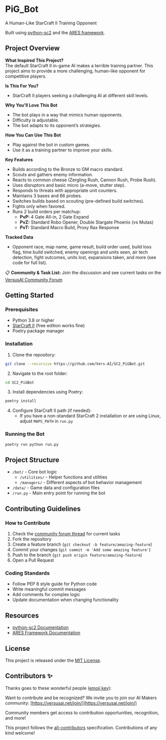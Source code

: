 # PiG_Bot
A Human-Like StarCraft II Training Opponent

Built using [python-sc2](https://burnysc2.github.io/python-sc2/index.html) and the [ARES framework](https://aressc2.github.io/ares-sc2/api_reference/index.html).

## Project Overview

**What Inspired This Project?**  
The default StarCraft II in-game AI makes a terrible training partner. This project aims to provide a more challenging, human-like opponent for competitive players.

**Is This For You?**  
- StarCraft II players seeking a challenging AI at different skill levels.

**Why You'll Love This Bot**  
- The bot plays in a way that mimics human opponents.
- Difficulty is adjustable.
- The bot adapts to its opponent’s strategies.

**How You Can Use This Bot**  
- Play against the bot in custom games.
- Use it as a training partner to improve your skills.

**Key Features**  
- Builds according to the Bronze to GM macro standard.
- Scouts and gathers enemy information.
- Reacts to common cheese (Zergling Rush, Cannon Rush, Probe Rush).
- Uses disruptors and basic micro (a-move, stutter step).
- Responds to threats with appropriate unit counters.
- Maintains 3 bases and 66 probes.
- Switches builds based on scouting (pre-defined build switches).
- Fights only when favored.
- Runs 2 build orders per matchup:
    - **PvP:** 4 Gate All-in, 2 Gate Expand
    - **PvZ:** Standard Robo Opener, Double Stargate Phoenix (vs Mutas)
    - **PvT:** Standard Macro Build, Proxy Rax Response

**Tracked Data**  
- Opponent race, map name, game result, build order used, build loss flag, time build switched, enemy openings and units seen, air tech detection, fight outcomes, units lost, expansions taken, and more (see code for full list).

📋 **Community & Task List:** Join the discussion and see current tasks on the [VersusAI Community Forum](https://community.versusai.net/t/pig-bot/49)

## Getting Started

### Prerequisites
- Python 3.8 or higher
- [StarCraft II](https://starcraft2.blizzard.com/en-us/) (free edition works fine)
- Poetry package manager

### Installation

1. Clone the repository:
```bash
git clone --recursive https://github.com/Vers-AI/SC2_PiGBot.git
```

2. Navigate to the root folder:
```bash
cd SC2_PiGBot
```

3. Install dependencies using Poetry:
```bash
poetry install
```

4. Configure StarCraft II path (if needed):
   - If you have a non-standard StarCraft 2 installation or are using Linux, adjust `MAPS_PATH` in `run.py`

### Running the Bot

```bash
poetry run python run.py
```

## Project Structure

- `/bot/` - Core bot logic
  - `/utilities/` - Helper functions and utilities
  - `/managers/` - Different aspects of bot behavior management
- `/data/` - Game data and configuration files
- `/run.py` - Main entry point for running the bot

## Contributing Guidelines

### How to Contribute
1. Check the [community forum thread](https://community.versusai.net/t/pig-bot/49) for current tasks
2. Fork the repository
3. Create a feature branch (`git checkout -b feature/amazing-feature`)
4. Commit your changes (`git commit -m 'Add some amazing feature'`)
5. Push to the branch (`git push origin feature/amazing-feature`)
6. Open a Pull Request

### Coding Standards
- Follow PEP 8 style guide for Python code
- Write meaningful commit messages
- Add comments for complex logic
- Update documentation when changing functionality

## Resources

- [python-sc2 Documentation](https://burnysc2.github.io/python-sc2/index.html)
- [ARES Framework Documentation](https://aressc2.github.io/ares-sc2/api_reference/index.html)

## License

This project is released under the [MIT License](LICENSE).

## Contributors ✨

Thanks goes to these wonderful people ([emoji key](https://allcontributors.org/docs/en/emoji-key)):

<!-- ALL-CONTRIBUTORS-LIST:START - Do not remove or modify this section -->
<!-- ALL-CONTRIBUTORS-LIST:END -->

Want to contribute and be recognized? We invite you to join our AI Makers community: [https://versusai.net/join/](https://versusai.net/join/)

Community members get access to contribution opportunities, recognition, and more!

This project follows the [all-contributors](https://allcontributors.org) specification. Contributions of any kind welcome!
